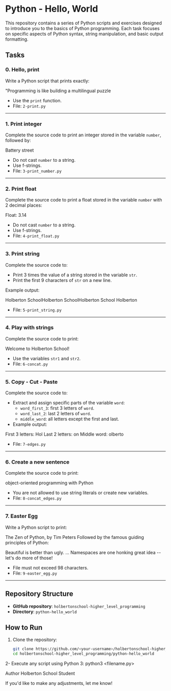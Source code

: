# Python - Hello, World

This repository contains a series of Python scripts and exercises designed to introduce you to the basics of Python programming. Each task focuses on specific aspects of Python syntax, string manipulation, and basic output formatting.

## Tasks

### 0. Hello, print
Write a Python script that prints exactly:

"Programming is like building a multilingual puzzle

- Use the `print` function.
- File: `2-print.py`

---

### 1. Print integer
Complete the source code to print an integer stored in the variable `number`, followed by:

Battery street

- Do not cast `number` to a string.
- Use f-strings.
- File: `3-print_number.py`

---

### 2. Print float
Complete the source code to print a float stored in the variable `number` with 2 decimal places:

Float: 3.14

- Do not cast `number` to a string.
- Use f-strings.
- File: `4-print_float.py`

---

### 3. Print string
Complete the source code to:
- Print 3 times the value of a string stored in the variable `str`.
- Print the first 9 characters of `str` on a new line.

Example output:

Holberton SchoolHolberton SchoolHolberton School Holberton

- File: `5-print_string.py`

---

### 4. Play with strings
Complete the source code to print:

Welcome to Holberton School!

- Use the variables `str1` and `str2`.
- File: `6-concat.py`

---

### 5. Copy - Cut - Paste
Complete the source code to:
- Extract and assign specific parts of the variable `word`:
  - `word_first_3`: first 3 letters of `word`.
  - `word_last_2`: last 2 letters of `word`.
  - `middle_word`: all letters except the first and last.
- Example output:

First 3 letters: Hol Last 2 letters: on Middle word: olberto

- File: `7-edges.py`

---

### 6. Create a new sentence
Complete the source code to print:


object-oriented programming with Python

- You are not allowed to use string literals or create new variables.
- File: `8-concat_edges.py`

---

### 7. Easter Egg
Write a Python script to print:

The Zen of Python, by Tim Peters
Followed by the famous guiding principles of Python:

Beautiful is better than ugly. ... Namespaces are one honking great idea -- let's do more of those!
- File must not exceed 98 characters.
- File: `9-easter_egg.py`

---

## Repository Structure
- **GitHub repository**: `holbertonschool-higher_level_programming`
- **Directory**: `python-hello_world`

## How to Run
1. Clone the repository:
   ```bash
   git clone https://github.com/<your-username>/holbertonschool-higher_level_programming.git
   cd holbertonschool-higher_level_programming/python-hello_world

2- Execute any script using Python 3:
python3 <filename.py>

Author
Holberton School Student


If you'd like to make any adjustments, let me know!

